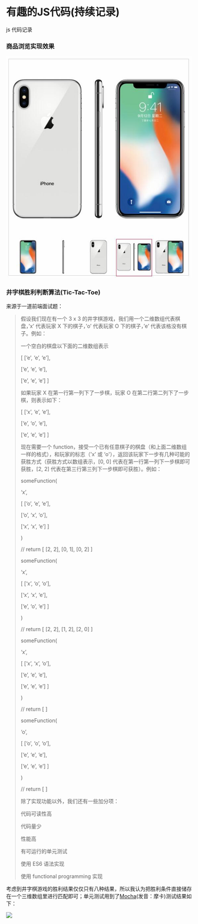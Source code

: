 # 有趣的JS代码(持续记录)

js 代码记录
### 商品浏览实现效果

![实现效果](https://github.com/lceCandy/-JS/blob/master/%E5%95%86%E5%93%81%E5%9B%BE%E7%9A%84%E5%AE%9E%E7%8E%B0%E4%B8%8E%E5%B0%81%E8%A3%85/%E5%AE%9E%E7%8E%B0%E6%95%88%E6%9E%9C.jpg)

### 井字棋胜利判断算法(Tic-Tac-Toe) 

来源于一道前端面试题：

> 假设我们现在有一个 3 x 3 的井字棋游戏，我们用一个二维数组代表棋盘，’x’ 代表玩家 X 下的棋子，’o’ 代表玩家 O 下的棋子，’e’ 代表该格没有棋子。例如：
>
> 一个空白的棋盘以下面的二维数组表示
>
> [ [‘e’, ‘e’, ‘e’],
>
>   [‘e’, ‘e’, ‘e’],
>
>   [‘e’, ‘e’, ‘e’] ]
>
> 如果玩家 X 在第一行第一列下了一步棋，玩家 O 在第二行第二列下了一步棋，则表示如下：
>
> [ [‘x’, ‘e’, ‘e’],
>
>   [‘e’, ‘o’, ‘e’],
>
>   [‘e’, ‘e’, ‘e’] ]
>
> 现在需要一个 function，接受一个已有任意棋子的棋盘（和上面二维数组一样的格式），和玩家的标志（’x’ 或 ‘o'），返回该玩家下一步有几种可能的获胜方式（获胜方式以数组表示，[0, 0] 代表在第一行第一列下一步棋即可获胜，[2, 2] 代表在第三行第三列下一步棋即可获胜）。例如：
>
> someFunction(
>
> ‘x’,
>
> [ [‘o’, ‘e’, ‘e’],
>
>   [‘o’, ‘x’, ‘o’],
>
>   [‘x’, ‘x’, ‘e’] ]
>
> )
>
> // return [ [2, 2], [0, 1], [0, 2] ]
>
> someFunction(
>
> ‘x’,
>
> [ [‘x’, ‘o’, ‘o’],
>
>   [‘x’, ‘x’, ‘e’],
>
>   [‘e’, ‘o’, ‘e’] ]
>
> )
>
> // return [ [2, 2], [1, 2], [2, 0] ]
>
> someFunction(
>
> ‘x’,
>
> [ [‘x’, ‘x’, ‘o’],
>
>   [‘e’, ‘e’, ‘e’],
>
>   [‘e’, ‘e’, ‘e’] ]
>
> )
>
> // return [ ]
>
> someFunction(
>
> ‘o’,
>
> [ [‘o’, ‘o’, ‘o’],
>
>   [‘e’, ‘e’, ‘e’],
>
>   [‘e’, ‘e’, ‘e’] ]
>
> )
>
> // return [ ]
>
> 除了实现功能以外，我们还有一些加分项：
>
> 代码可读性高
>
> 代码量少
>
> 性能高
>
> 有可运行的单元测试
>
> 使用 ES6 语法实现
>
> 使用 functional programming 实现

考虑到井字棋游戏的胜利结果仅仅只有八种结果，所以我认为把胜利条件直接储存在一个三维数组里进行匹配即可；单元测试用到了[Mocha](http://www.ruanyifeng.com/blog/2015/12/a-mocha-tutorial-of-examples.html)(发音：摩卡)测试结果如下：

![](http://ww1.sinaimg.cn/large/c2d23501gy1fuppdashnqj20hx05ngls.jpg)